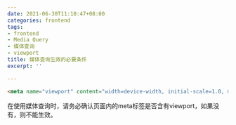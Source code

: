 ```yaml
---
date: 2021-06-30T11:10:47+08:00
categories: frontend
tags:
- frontend
- Media Query
- 媒体查询
- viewport
title: 媒体查询生效的必要条件
excerpt: ''

---
```

```html
<meta name="viewport" content="width=device-width, initial-scale=1.0, maximum-scale=1.0, user-scalable=no">
```

在使用媒体查询时，请务必确认页面内的meta标签是否含有viewport，如果没有，则不能生效。